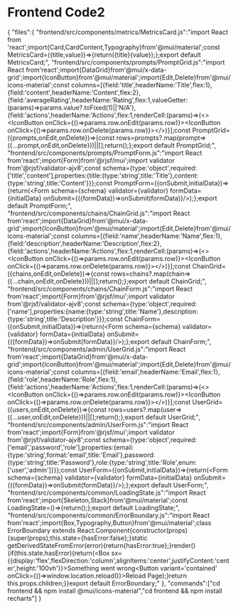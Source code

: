 # Frontend Code2

{
"files":{
"frontend/src/components/metrics/MetricsCard.js":"import React from 'react';import{Card,CardContent,Typography}from'@mui/material';const MetricsCard=({title,value})=>{return(<Card sx={{minWidth:200,m:1}}><CardContent><Typography variant='h6' gutterBottom>{title}</Typography><Typography variant='h4'>{value}</Typography></CardContent></Card>);};export default MetricsCard;",
"frontend/src/components/prompts/PromptGrid.js":"import React from'react';import{DataGrid}from'@mui/x-data-grid';import{IconButton}from'@mui/material';import{Edit,Delete}from'@mui/icons-material';const columns=[{field:'title',headerName:'Title',flex:1},{field:'content',headerName:'Content',flex:2},{field:'averageRating',headerName:'Rating',flex:1,valueGetter:(params)=>params.value?.toFixed(1)||'N/A'},{field:'actions',headerName:'Actions',flex:1,renderCell:(params)=>(<><IconButton onClick={()=>params.row.onEdit(params.row)}><Edit/></IconButton><IconButton onClick={()=>params.row.onDelete(params.row)}><Delete/></IconButton></>)}];const PromptGrid=({prompts,onEdit,onDelete})=>{const rows=prompts?.map(prompt=>({...prompt,onEdit,onDelete}))||[];return(<DataGrid rows={rows} columns={columns} autoHeight pageSize={5}/>);};export default PromptGrid;",
"frontend/src/components/prompts/PromptForm.js":"import React from'react';import{Form}from'@rjsf/mui';import validator from'@rjsf/validator-ajv8';const schema={type:'object',required:['title','content'],properties:{title:{type:'string',title:'Title'},content:{type:'string',title:'Content'}}};const PromptForm=({onSubmit,initialData})=>{return(<Form schema={schema} validator={validator} formData={initialData} onSubmit={({formData})=>onSubmit(formData)}/>);};export default PromptForm;",
"frontend/src/components/chains/ChainGrid.js":"import React from'react';import{DataGrid}from'@mui/x-data-grid';import{IconButton}from'@mui/material';import{Edit,Delete}from'@mui/icons-material';const columns=[{field:'name',headerName:'Name',flex:1},{field:'description',headerName:'Description',flex:2},{field:'actions',headerName:'Actions',flex:1,renderCell:(params)=>(<><IconButton onClick={()=>params.row.onEdit(params.row)}><Edit/></IconButton><IconButton onClick={()=>params.row.onDelete(params.row)}><Delete/></IconButton></>)}];const ChainGrid=({chains,onEdit,onDelete})=>{const rows=chains?.map(chain=>({...chain,onEdit,onDelete}))||[];return(<DataGrid rows={rows} columns={columns} autoHeight pageSize={5}/>);};export default ChainGrid;",
"frontend/src/components/chains/ChainForm.js":"import React from'react';import{Form}from'@rjsf/mui';import validator from'@rjsf/validator-ajv8';const schema={type:'object',required:['name'],properties:{name:{type:'string',title:'Name'},description:{type:'string',title:'Description'}}};const ChainForm=({onSubmit,initialData})=>{return(<Form schema={schema} validator={validator} formData={initialData} onSubmit={({formData})=>onSubmit(formData)}/>);};export default ChainForm;",
"frontend/src/components/admin/UserGrid.js":"import React from'react';import{DataGrid}from'@mui/x-data-grid';import{IconButton}from'@mui/material';import{Edit,Delete}from'@mui/icons-material';const columns=[{field:'email',headerName:'Email',flex:1},{field:'role',headerName:'Role',flex:1},{field:'actions',headerName:'Actions',flex:1,renderCell:(params)=>(<><IconButton onClick={()=>params.row.onEdit(params.row)}><Edit/></IconButton><IconButton onClick={()=>params.row.onDelete(params.row)}><Delete/></IconButton></>)}];const UserGrid=({users,onEdit,onDelete})=>{const rows=users?.map(user=>({...user,onEdit,onDelete}))||[];return(<DataGrid rows={rows} columns={columns} autoHeight pageSize={5}/>);};export default UserGrid;",
"frontend/src/components/admin/UserForm.js":"import React from'react';import{Form}from'@rjsf/mui';import validator from'@rjsf/validator-ajv8';const schema={type:'object',required:['email','password','role'],properties:{email:{type:'string',format:'email',title:'Email'},password:{type:'string',title:'Password'},role:{type:'string',title:'Role',enum:['user','admin']}}};const UserForm=({onSubmit,initialData})=>{return(<Form schema={schema} validator={validator} formData={initialData} onSubmit={({formData})=>onSubmit(formData)}/>);};export default UserForm;",
"frontend/src/components/common/LoadingState.js":"import React from'react';import{Skeleton,Stack}from'@mui/material';const LoadingState=()=>{return(<Stack spacing={1}><Skeleton variant='rectangular' height={60}/><Skeleton variant='rectangular' height={400}/></Stack>);};export default LoadingState;",
"frontend/src/components/common/ErrorBoundary.js":"import React from'react';import{Box,Typography,Button}from'@mui/material';class ErrorBoundary extends React.Component{constructor(props){super(props);this.state={hasError:false};}static getDerivedStateFromError(error){return{hasError:true};}render(){if(this.state.hasError){return(<Box sx={{display:'flex',flexDirection:'column',alignItems:'center',justifyContent:'center',height:'100vh'}}><Typography variant='h4' gutterBottom>Something went wrong</Typography><Button variant='contained' onClick={()=>window.location.reload()}>Reload Page</Button></Box>);}return this.props.children;}}export default ErrorBoundary;"
},
"commands":["cd frontend && npm install @mui/icons-material","cd frontend && npm install recharts"]
}